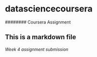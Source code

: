 # datasciencecoursera
######## Coursera Assignment
## This is a markdown file
###### Week 4 assignment submission 
